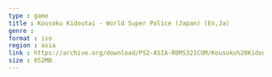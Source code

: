 ```yaml
---
type : game
title : Kousoku Kidoutai - World Super Police (Japan) (En,Ja)
genre : 
format : iso
region : asia
link : https://archive.org/download/PS2-ASIA-ROMS321COM/Kousoku%20Kidoutai%20-%20World%20Super%20Police%20%28Japan%29%20%28En%2CJa%29.7z
size : 852MB
---
```

